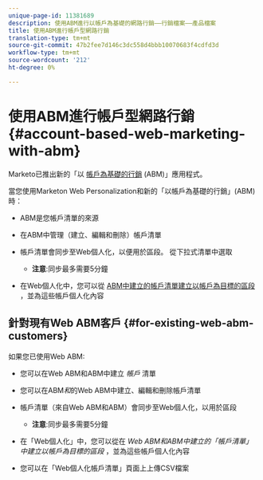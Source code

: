 ```yaml
---
unique-page-id: 11381689
description: 使用ABM進行以帳戶為基礎的網路行銷——行銷檔案——產品檔案
title: 使用ABM進行帳戶型網路行銷
translation-type: tm+mt
source-git-commit: 47b2fee7d146c3dc558d4bbb10070683f4cdfd3d
workflow-type: tm+mt
source-wordcount: '212'
ht-degree: 0%

---
```



# 使用ABM進行帳戶型網路行銷 {#account-based-web-marketing-with-abm}

Marketo已推出新的「以 [帳戶為基礎的行銷](http://docs.marketo.com/display/docs/account+based+marketing) (ABM)」應用程式。

當您使用Marketon Web Personalization和新的「以帳戶為基礎的行銷」(ABM)時：

* ABM是您帳戶清單的來源
* 在ABM中管理（建立、編輯和刪除）帳戶清單
* 帳戶清單會同步至Web個人化，以便用於區段。 從下拉式清單中選取

   * **注意**:同步最多需要5分鐘

* 在Web個人化中，您可以從 [ABM中建立的帳戶清單建立以帳戶為目標的區段](create-a-segment-using-an-account-list.md) ，並為這些帳戶個人化內容

## 針對現有Web ABM客戶 {#for-existing-web-abm-customers}

如果您已使用Web ABM:

* 您可以在Web ABM和ABM中建立 *帳戶* 清單
* 您可以在ABM*和*的Web ABM中建立、編輯和刪除帳戶清單
* 帳戶清單（來自Web ABM和ABM）會同步至Web個人化，以用於區段

   * **注意**:同步最多需要5分鐘

* 在「Web個人化」中，您可以從在 *Web ABM和ABM中建立的「帳戶清單」中建立以帳戶為目標的區段* ，並為這些帳戶個人化內容
* 您可以在「Web個人化帳戶清單」頁面上上傳CSV檔案

